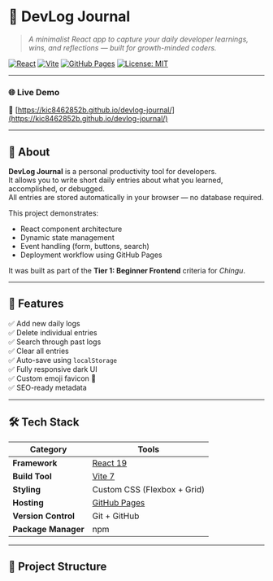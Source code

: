 # 🧠 DevLog Journal

> *A minimalist React app to capture your daily developer learnings, wins, and reflections — built for growth-minded coders.*

[![React](https://img.shields.io/badge/React-18+-61DAFB?style=flat&logo=react&logoColor=white)](https://react.dev/)
[![Vite](https://img.shields.io/badge/Vite-^7.0-646CFF?style=flat&logo=vite&logoColor=white)](https://vitejs.dev/)
[![GitHub Pages](https://img.shields.io/badge/Deployed-GitHub%20Pages-181717?style=flat&logo=github)](https://kic8462852b.github.io/devlog-journal/)
[![License: MIT](https://img.shields.io/badge/License-MIT-green.svg)](./LICENSE)

---

### 🌐 **Live Demo**

🚀 [https://kic8462852b.github.io/devlog-journal/](https://kic8462852b.github.io/devlog-journal/)

---

## 📖 About

**DevLog Journal** is a personal productivity tool for developers.  
It allows you to write short daily entries about what you learned, accomplished, or debugged.  
All entries are stored automatically in your browser — no database required.

This project demonstrates:
- React component architecture  
- Dynamic state management  
- Event handling (form, buttons, search)  
- Deployment workflow using GitHub Pages  

It was built as part of the **Tier 1: Beginner Frontend** criteria for *Chingu*.

---

## 🧩 Features

✅ Add new daily logs  
✅ Delete individual entries  
✅ Search through past logs  
✅ Clear all entries  
✅ Auto-save using `localStorage`  
✅ Fully responsive dark UI  
✅ Custom emoji favicon 🧠  
✅ SEO-ready metadata  

---

## 🛠️ Tech Stack

| Category | Tools |
|-----------|--------|
| **Framework** | [React 19](https://react.dev/) |
| **Build Tool** | [Vite 7](https://vitejs.dev/) |
| **Styling** | Custom CSS (Flexbox + Grid) |
| **Hosting** | [GitHub Pages](https://pages.github.com/) |
| **Version Control** | Git + GitHub |
| **Package Manager** | npm |

---

## 📁 Project Structure

